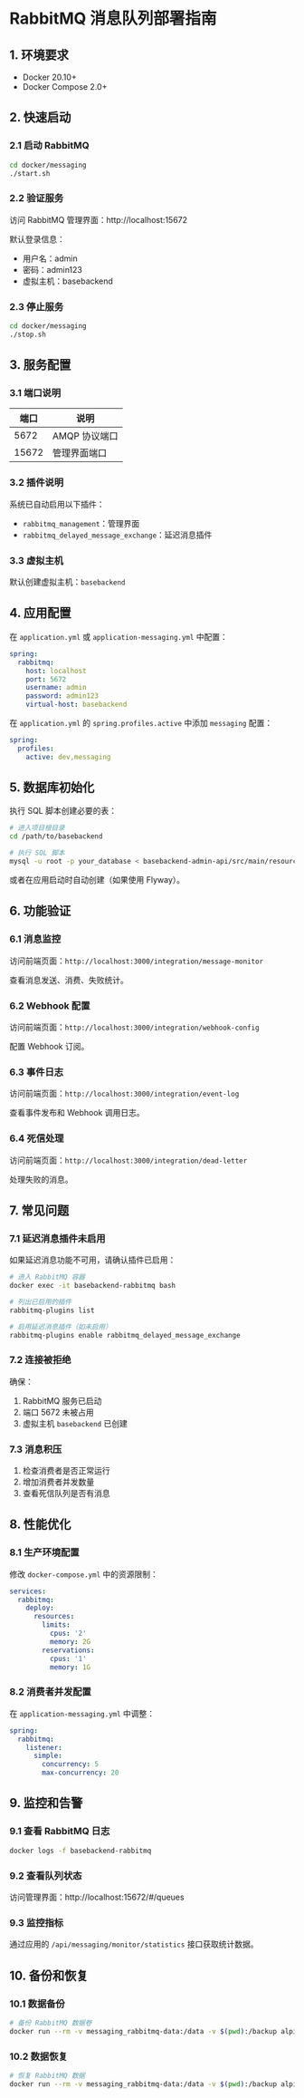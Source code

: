 # RabbitMQ 消息队列部署指南

## 1. 环境要求

- Docker 20.10+
- Docker Compose 2.0+

## 2. 快速启动

### 2.1 启动 RabbitMQ

```bash
cd docker/messaging
./start.sh
```

### 2.2 验证服务

访问 RabbitMQ 管理界面：http://localhost:15672

默认登录信息：
- 用户名：admin
- 密码：admin123
- 虚拟主机：basebackend

### 2.3 停止服务

```bash
cd docker/messaging
./stop.sh
```

## 3. 服务配置

### 3.1 端口说明

| 端口 | 说明 |
|------|------|
| 5672 | AMQP 协议端口 |
| 15672 | 管理界面端口 |

### 3.2 插件说明

系统已自动启用以下插件：
- `rabbitmq_management`：管理界面
- `rabbitmq_delayed_message_exchange`：延迟消息插件

### 3.3 虚拟主机

默认创建虚拟主机：`basebackend`

## 4. 应用配置

在 `application.yml` 或 `application-messaging.yml` 中配置：

```yaml
spring:
  rabbitmq:
    host: localhost
    port: 5672
    username: admin
    password: admin123
    virtual-host: basebackend
```

在 `application.yml` 的 `spring.profiles.active` 中添加 `messaging` 配置：

```yaml
spring:
  profiles:
    active: dev,messaging
```

## 5. 数据库初始化

执行 SQL 脚本创建必要的表：

```bash
# 进入项目根目录
cd /path/to/basebackend

# 执行 SQL 脚本
mysql -u root -p your_database < basebackend-admin-api/src/main/resources/db/migration/V1.3__create_messaging_tables.sql
```

或者在应用启动时自动创建（如果使用 Flyway）。

## 6. 功能验证

### 6.1 消息监控

访问前端页面：`http://localhost:3000/integration/message-monitor`

查看消息发送、消费、失败统计。

### 6.2 Webhook 配置

访问前端页面：`http://localhost:3000/integration/webhook-config`

配置 Webhook 订阅。

### 6.3 事件日志

访问前端页面：`http://localhost:3000/integration/event-log`

查看事件发布和 Webhook 调用日志。

### 6.4 死信处理

访问前端页面：`http://localhost:3000/integration/dead-letter`

处理失败的消息。

## 7. 常见问题

### 7.1 延迟消息插件未启用

如果延迟消息功能不可用，请确认插件已启用：

```bash
# 进入 RabbitMQ 容器
docker exec -it basebackend-rabbitmq bash

# 列出已启用的插件
rabbitmq-plugins list

# 启用延迟消息插件（如未启用）
rabbitmq-plugins enable rabbitmq_delayed_message_exchange
```

### 7.2 连接被拒绝

确保：
1. RabbitMQ 服务已启动
2. 端口 5672 未被占用
3. 虚拟主机 `basebackend` 已创建

### 7.3 消息积压

1. 检查消费者是否正常运行
2. 增加消费者并发数量
3. 查看死信队列是否有消息

## 8. 性能优化

### 8.1 生产环境配置

修改 `docker-compose.yml` 中的资源限制：

```yaml
services:
  rabbitmq:
    deploy:
      resources:
        limits:
          cpus: '2'
          memory: 2G
        reservations:
          cpus: '1'
          memory: 1G
```

### 8.2 消费者并发配置

在 `application-messaging.yml` 中调整：

```yaml
spring:
  rabbitmq:
    listener:
      simple:
        concurrency: 5
        max-concurrency: 20
```

## 9. 监控和告警

### 9.1 查看 RabbitMQ 日志

```bash
docker logs -f basebackend-rabbitmq
```

### 9.2 查看队列状态

访问管理界面：http://localhost:15672/#/queues

### 9.3 监控指标

通过应用的 `/api/messaging/monitor/statistics` 接口获取统计数据。

## 10. 备份和恢复

### 10.1 数据备份

```bash
# 备份 RabbitMQ 数据卷
docker run --rm -v messaging_rabbitmq-data:/data -v $(pwd):/backup alpine tar czf /backup/rabbitmq-backup.tar.gz -C /data .
```

### 10.2 数据恢复

```bash
# 恢复 RabbitMQ 数据
docker run --rm -v messaging_rabbitmq-data:/data -v $(pwd):/backup alpine tar xzf /backup/rabbitmq-backup.tar.gz -C /data
```
